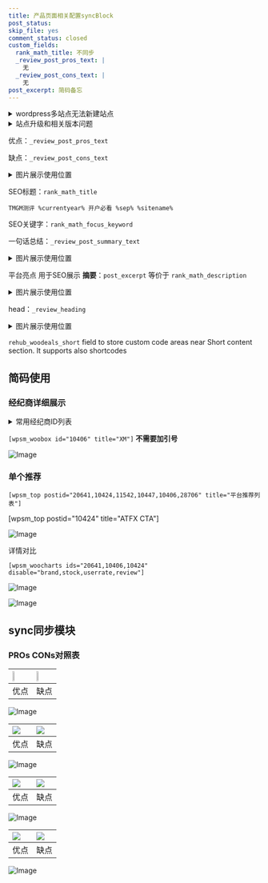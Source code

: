 ```yaml
---
title: 产品页面相关配置syncBlock
post_status: 
skip_file: yes
comment_status: closed
custom_fields:
  rank_math_title: 不同步
  _review_post_pros_text: |
    无
  _review_post_cons_text: |
    无
post_excerpt: 简码备忘
---
```

<details><summary>wordpress多站点无法新建站点</summary>

<li>和报错需要清理cookies一样的原因</li>
<li>wp-config.php里面<code>define( 'SUBDOMAIN_INSTALL', false );//子域名安装</code></li>
<li>新建子站点是用<code>define( 'SUBDOMAIN_INSTALL', true);//子域名安装</code> 完成以后，改成<code>false</code></li>
</details>

<details><summary>站点升级和相关版本问题</summary>

<p>wordpress：5.9.9
woocommerce：7.5.1
出现问题的地方：主题选项里面>><strong>Product layout >>compact style</strong></p>
<p>如何出现没有用过的字段 导致无法保存。先导出配置 然后进行修改，后面再次恢复即可。</p>
<p>出现部分字段无法显示时，需要返回默认布局后，对产品进行保存就好了。</p>
<p></p>
</details>

优点：`_review_post_pros_text`

缺点：`_review_post_cons_text`

<details><summary>图片展示使用位置</summary>

<img src="https://prod-files-secure.s3.us-west-2.amazonaws.com/39ed1227-6d7d-4570-be36-9ccd4a2c4241/f51d3d83-55d4-4bdf-9604-f37ec77ab556/Untitled.png?X-Amz-Algorithm=AWS4-HMAC-SHA256&X-Amz-Content-Sha256=UNSIGNED-PAYLOAD&X-Amz-Credential=ASIAZI2LB466RKCGU3S3%2F20250901%2Fus-west-2%2Fs3%2Faws4_request&X-Amz-Date=20250901T165521Z&X-Amz-Expires=3600&X-Amz-Security-Token=IQoJb3JpZ2luX2VjELH%2F%2F%2F%2F%2F%2F%2F%2F%2F%2FwEaCXVzLXdlc3QtMiJHMEUCIQD7FvujW5uknCseya6U%2BDsucE3Xo%2FPyf9kAqc7z2NCxEgIgY%2FC0cGOCqfDF7FBat1cENMpwPKWDqWYx%2BMt9DHfPltAq%2FwMIGhAAGgw2Mzc0MjMxODM4MDUiDD%2FzCBy9TmCSsuyzRircA%2Bx7TzmzS2O1%2FXsZBVRX%2Ftvfikdp2ylt%2FKaBz0Yfo1Z3%2FElX%2B7xy2lpRzT0VG%2BqwgEF6vdLu2dXpAXujTcSblOj%2BvRsyZtkWsDIcB4AHNDDQKTZFvQYAhpu0VyTpsDAfHJMr3xdbq5KuBMBSMA9cEQXxQtIEUGNX7TcmfhIuQ%2BhWDcy9H3BZjr473TWCfJ5wpwQOxpDrw6x4QpLECVvcvFsowgdnhZemQJf%2BOAagqvbFiSBLchtUA0XQoWMTjia%2FK4t4uNZ0U6tVx%2FDIcVq4o3GWfVXjLlVsSsLBPqovXBg8wz%2FCiJRS4NWqx94UkIllShaV5dbyKwedPhflM9PnsZTxZCwpQqneg4cKFhw9%2F67um8IJSsGfXHyoQnCXrI37ICm%2BwRiyjEQA4VSoLpqQZbxNSbowxqbSgioscoPTveoDEUxpLzefuQrbxgjGe%2BA5CDe%2BimDKXot1gGF4jfmilfHyfROY4D6%2BE%2BhzrqEVuCWYYvAntGkNqEqsTqA5ndYLb%2BnWW%2BJycROuXzqkIn7UG95ZUl4Tdo7BDbNDbsPNUnMzwFDfHPHbq9G1l%2B0In%2FxVaNtXqjsYqEfskUh%2FVeRWcntZGhp7bg%2BhfYaqo9Epf2%2F8psU4eLpHSn9K0s4jMKaX18UGOqUByW8KaDRfxdN1uZbm8q3qRYkkYUSQVaJH8K1A4IjzmNSUavIM1NvfRdPp9%2FWE0FsLqm1Qa0dF87NyrDFAxX34rlnA6uQ6IlrKtkmxhledqv8TQfj9VPWTxXGCdlknUJZYAUIEiP%2Fl2YngSGBKsQ45qE0DFmiSnZ2IgB2Owcm5SrUIS5a13ngf%2Bwm8QohPsqOHyH5E9lsfPFBRtOcYUu88nAxXN%2F4d&X-Amz-Signature=7ee9f0fc4854c84d366cbb611b81104989a591c5c6eef55c426091b3ae4a5686&X-Amz-SignedHeaders=host&x-amz-checksum-mode=ENABLED&x-id=GetObject" alt="Image">
</details>

SEO标题：`rank_math_title`

`TMGM测评 %currentyear% 开户必看 %sep% %sitename%`

SEO关键字：`rank_math_focus_keyword`

一句话总结：`_review_post_summary_text`

<details><summary>图片展示使用位置</summary>

<img src="https://prod-files-secure.s3.us-west-2.amazonaws.com/39ed1227-6d7d-4570-be36-9ccd4a2c4241/4b96a922-296c-4f4e-8630-d1c870cbce01/Untitled.png?X-Amz-Algorithm=AWS4-HMAC-SHA256&X-Amz-Content-Sha256=UNSIGNED-PAYLOAD&X-Amz-Credential=ASIAZI2LB466TEBLN7Z6%2F20250901%2Fus-west-2%2Fs3%2Faws4_request&X-Amz-Date=20250901T165521Z&X-Amz-Expires=3600&X-Amz-Security-Token=IQoJb3JpZ2luX2VjELH%2F%2F%2F%2F%2F%2F%2F%2F%2F%2FwEaCXVzLXdlc3QtMiJIMEYCIQDQ%2B7nG9BRxiopIDZ8%2BHT1OYoPyOvExs0vy6ILxKDQ3cAIhAN9keJLylTA5zJhWr5tTOLnmzjzJkCavDSUJxWmal5WzKv8DCBoQABoMNjM3NDIzMTgzODA1IgxgqWzfpfz1Uinasecq3AMM3vo2zilw1wLnrPiU1r0VFKzRVavlJ9xFsiUX8GUsyWvDGmscGDrBaQPzRqFe32HmoSZVtiZ2t9fWfCP8WIY01IrWUSpBj8GrijNYWtF8XoNOdkIg0Ad6VW4XXJRvjBm3y5CMEGdOrZRjSOWM3l%2BAdL3NSbDi4AVB1gHo5NGUanfOdbOFUubm2EEtYMvXHc555voH7Zr8pHjg9HskK3coUi2N094SsAVJROW5gTfrP0mBwF%2BfBgCthpHNS11Pal1bOZS3jBso0GYn8%2F4DFNpv84ir%2Bz8U9IyUGsF8y6felMslrGX78HZ5JX93uC75eT91q229RAzw6gPPVurAkfp4CI8AhMEfhuPddgfutKgoKmH%2FKctY6Ljhwn7fq8IeRV5oIA2wRSXtaD%2FxYab1v8En5Z%2BZRJupXX5SApMBQoxSrdLAqalnJltl5wPBPBCrKdywx5za668a0dAlbb76yt2jRkTRmq9n1H1RPcIvdBvI4pL8RXAF%2FRUJUOJc6lGCrkUtBvjo94BclnnKsdhQ%2FvD8NK6fNoqwli202T3wKX845YMkKfQscJTs4lXppXRznRNbY3Nnfsp2xcZHnwUDQeynRWjAVireD0%2FcxQryN%2B5FOxwBju9P%2FGRLSWCHxTDzl9fFBjqkAY3wcK3dkbVYbAPu9HTzQJPWpBv4MkAmZX6DsE3Z9EHW2n%2B3NciGJyk%2FeW%2BMm64zNRIzAixbC%2BfrlXHv%2Bg7JtH3J84Oi3tSOgzBQa84py3hjz%2FWGAAMb1UaBX5FVJktpfpiKxU2CyduURrQj%2B06sp5RPmswK9UZkwtvBEprpxSrvtodfiwWgA3uQ55zjBNd8imO44X7Z6nVWjJWBTxPibm3id2MW&X-Amz-Signature=781d481bcfbff752b4bfb8d00c5705ea67ee842a43dac1aed193cb05a16de44f&X-Amz-SignedHeaders=host&x-amz-checksum-mode=ENABLED&x-id=GetObject" alt="Image">
</details>

平台亮点 用于SEO展示 **摘要**：`post_excerpt`  等价于 `rank_math_description`

<details><summary>图片展示使用位置</summary>

<img src="https://prod-files-secure.s3.us-west-2.amazonaws.com/39ed1227-6d7d-4570-be36-9ccd4a2c4241/1ee11f63-b60a-4dfe-a7a7-d58ff23b5d88/Untitled.png?X-Amz-Algorithm=AWS4-HMAC-SHA256&X-Amz-Content-Sha256=UNSIGNED-PAYLOAD&X-Amz-Credential=ASIAZI2LB466ZIPXFPI3%2F20250901%2Fus-west-2%2Fs3%2Faws4_request&X-Amz-Date=20250901T165522Z&X-Amz-Expires=3600&X-Amz-Security-Token=IQoJb3JpZ2luX2VjELH%2F%2F%2F%2F%2F%2F%2F%2F%2F%2FwEaCXVzLXdlc3QtMiJHMEUCICoVR3M5cVlrXSycfGyHMPEximg6qdaxersSNhS1TgQKAiEAxgIkORuKIBpqjI4vIjXiwh3YHHJRNVqn4AQ02VhsU90q%2FwMIGhAAGgw2Mzc0MjMxODM4MDUiDPs3kXyX6ocARkW8QCrcA6VGvx6wirDT2UIABesxHcPX8Ws0Pfz6E5RMuI9tH1MCNb1IRIllUMh88AF7pSbHqkSEYfyFe7thcxY%2FHKtiRKr%2Fd6hIaVMHX%2FGZhW9GxVmgFrHT1N8%2F%2FbtJsk9PhHM%2FZ9OF6CcXEn3mcktWAi4makVQ6k7A9IKqyKOw3nZAUb3q1DYYsgc3tKyZNJo7GQU1Iq42Z6JecXZOlD8qyqOyLy5QtkzZZ7CcnU5bQiM7AfnDd9mOfstQsbFwnp68EEjbPvu9wjeUIqb9buqfV2Jfs4Ik7q0U4sG8UCGhLJZHxhhG0TAt7XpXF77i%2BIHBAo3ZTtMtd503uSXLxn2B%2B8bIASd5kg08%2BLxzxDvjMFOjSVMfsCgDGuHIarFoV32hFP3WzYxOO%2BzvuDPD5KYGxaDyaE%2FusK0yNmTGnE3Fu8QPWsK5Je07jzCz6vVaXwioTya5DVa5pc9XJXzP%2Bh5hVFCEKEMv2zdOJvW1E2dkstSbuf90%2BvXcgPPuKKX2YnjN5z2UZODZ9JnTprEgZSTM8RL4cBW8S9YFp%2FlW527gogZ5kRbkBDABQXKQlfuaaaMo9F%2FGiEvoSShWMwv9zbeWrtC9%2FZlm1lxgn5%2B9EJ70M2eZ277EBkcJmp7AiOkLo38zMMSX18UGOqUBi8xAGazC6nkgpgS62UqiLQgD38FCWrKrFg6ls90bLVtadrZ2I44%2Bbw%2FTm6Wl1IM7fXLfBn%2BTZrApVL61GGL9M7S9yirwln91Mo9eiC9AVTSXDsElwAln4f%2FozXZBstBNBnaV3pSca2R0SKPB95jh%2Fjh30yZ%2BEA6pUvVQLIhEXRfuR9RoeThlHnE%2F83VCmswRac17Dx7JcrHGpmMeJh6WV66JpOge&X-Amz-Signature=7fd46f9b97c78bf2f3c89bac195c6c39ad72d94badcaaf2b813d3c6f49efa667&X-Amz-SignedHeaders=host&x-amz-checksum-mode=ENABLED&x-id=GetObject" alt="Image">
<img src="https://prod-files-secure.s3.us-west-2.amazonaws.com/39ed1227-6d7d-4570-be36-9ccd4a2c4241/ad4118b5-78d8-4fbe-801e-3b29b5d99c01/Untitled.png?X-Amz-Algorithm=AWS4-HMAC-SHA256&X-Amz-Content-Sha256=UNSIGNED-PAYLOAD&X-Amz-Credential=ASIAZI2LB466ZIPXFPI3%2F20250901%2Fus-west-2%2Fs3%2Faws4_request&X-Amz-Date=20250901T165522Z&X-Amz-Expires=3600&X-Amz-Security-Token=IQoJb3JpZ2luX2VjELH%2F%2F%2F%2F%2F%2F%2F%2F%2F%2FwEaCXVzLXdlc3QtMiJHMEUCICoVR3M5cVlrXSycfGyHMPEximg6qdaxersSNhS1TgQKAiEAxgIkORuKIBpqjI4vIjXiwh3YHHJRNVqn4AQ02VhsU90q%2FwMIGhAAGgw2Mzc0MjMxODM4MDUiDPs3kXyX6ocARkW8QCrcA6VGvx6wirDT2UIABesxHcPX8Ws0Pfz6E5RMuI9tH1MCNb1IRIllUMh88AF7pSbHqkSEYfyFe7thcxY%2FHKtiRKr%2Fd6hIaVMHX%2FGZhW9GxVmgFrHT1N8%2F%2FbtJsk9PhHM%2FZ9OF6CcXEn3mcktWAi4makVQ6k7A9IKqyKOw3nZAUb3q1DYYsgc3tKyZNJo7GQU1Iq42Z6JecXZOlD8qyqOyLy5QtkzZZ7CcnU5bQiM7AfnDd9mOfstQsbFwnp68EEjbPvu9wjeUIqb9buqfV2Jfs4Ik7q0U4sG8UCGhLJZHxhhG0TAt7XpXF77i%2BIHBAo3ZTtMtd503uSXLxn2B%2B8bIASd5kg08%2BLxzxDvjMFOjSVMfsCgDGuHIarFoV32hFP3WzYxOO%2BzvuDPD5KYGxaDyaE%2FusK0yNmTGnE3Fu8QPWsK5Je07jzCz6vVaXwioTya5DVa5pc9XJXzP%2Bh5hVFCEKEMv2zdOJvW1E2dkstSbuf90%2BvXcgPPuKKX2YnjN5z2UZODZ9JnTprEgZSTM8RL4cBW8S9YFp%2FlW527gogZ5kRbkBDABQXKQlfuaaaMo9F%2FGiEvoSShWMwv9zbeWrtC9%2FZlm1lxgn5%2B9EJ70M2eZ277EBkcJmp7AiOkLo38zMMSX18UGOqUBi8xAGazC6nkgpgS62UqiLQgD38FCWrKrFg6ls90bLVtadrZ2I44%2Bbw%2FTm6Wl1IM7fXLfBn%2BTZrApVL61GGL9M7S9yirwln91Mo9eiC9AVTSXDsElwAln4f%2FozXZBstBNBnaV3pSca2R0SKPB95jh%2Fjh30yZ%2BEA6pUvVQLIhEXRfuR9RoeThlHnE%2F83VCmswRac17Dx7JcrHGpmMeJh6WV66JpOge&X-Amz-Signature=d2d4d56f6d8efc44ab70d001796d629a0571181e2caea4053377820b84647c62&X-Amz-SignedHeaders=host&x-amz-checksum-mode=ENABLED&x-id=GetObject" alt="Image">
<img src="https://prod-files-secure.s3.us-west-2.amazonaws.com/39ed1227-6d7d-4570-be36-9ccd4a2c4241/a38cf7c9-a79c-4b64-9e94-13589fe0758b/Untitled.png?X-Amz-Algorithm=AWS4-HMAC-SHA256&X-Amz-Content-Sha256=UNSIGNED-PAYLOAD&X-Amz-Credential=ASIAZI2LB466ZIPXFPI3%2F20250901%2Fus-west-2%2Fs3%2Faws4_request&X-Amz-Date=20250901T165522Z&X-Amz-Expires=3600&X-Amz-Security-Token=IQoJb3JpZ2luX2VjELH%2F%2F%2F%2F%2F%2F%2F%2F%2F%2FwEaCXVzLXdlc3QtMiJHMEUCICoVR3M5cVlrXSycfGyHMPEximg6qdaxersSNhS1TgQKAiEAxgIkORuKIBpqjI4vIjXiwh3YHHJRNVqn4AQ02VhsU90q%2FwMIGhAAGgw2Mzc0MjMxODM4MDUiDPs3kXyX6ocARkW8QCrcA6VGvx6wirDT2UIABesxHcPX8Ws0Pfz6E5RMuI9tH1MCNb1IRIllUMh88AF7pSbHqkSEYfyFe7thcxY%2FHKtiRKr%2Fd6hIaVMHX%2FGZhW9GxVmgFrHT1N8%2F%2FbtJsk9PhHM%2FZ9OF6CcXEn3mcktWAi4makVQ6k7A9IKqyKOw3nZAUb3q1DYYsgc3tKyZNJo7GQU1Iq42Z6JecXZOlD8qyqOyLy5QtkzZZ7CcnU5bQiM7AfnDd9mOfstQsbFwnp68EEjbPvu9wjeUIqb9buqfV2Jfs4Ik7q0U4sG8UCGhLJZHxhhG0TAt7XpXF77i%2BIHBAo3ZTtMtd503uSXLxn2B%2B8bIASd5kg08%2BLxzxDvjMFOjSVMfsCgDGuHIarFoV32hFP3WzYxOO%2BzvuDPD5KYGxaDyaE%2FusK0yNmTGnE3Fu8QPWsK5Je07jzCz6vVaXwioTya5DVa5pc9XJXzP%2Bh5hVFCEKEMv2zdOJvW1E2dkstSbuf90%2BvXcgPPuKKX2YnjN5z2UZODZ9JnTprEgZSTM8RL4cBW8S9YFp%2FlW527gogZ5kRbkBDABQXKQlfuaaaMo9F%2FGiEvoSShWMwv9zbeWrtC9%2FZlm1lxgn5%2B9EJ70M2eZ277EBkcJmp7AiOkLo38zMMSX18UGOqUBi8xAGazC6nkgpgS62UqiLQgD38FCWrKrFg6ls90bLVtadrZ2I44%2Bbw%2FTm6Wl1IM7fXLfBn%2BTZrApVL61GGL9M7S9yirwln91Mo9eiC9AVTSXDsElwAln4f%2FozXZBstBNBnaV3pSca2R0SKPB95jh%2Fjh30yZ%2BEA6pUvVQLIhEXRfuR9RoeThlHnE%2F83VCmswRac17Dx7JcrHGpmMeJh6WV66JpOge&X-Amz-Signature=d90a981697c5d164b8e4778e5f5201bb874c2e34b7b34bf6cd250951df330d8f&X-Amz-SignedHeaders=host&x-amz-checksum-mode=ENABLED&x-id=GetObject" alt="Image">
<img src="https://prod-files-secure.s3.us-west-2.amazonaws.com/39ed1227-6d7d-4570-be36-9ccd4a2c4241/7da6fc1e-d2ac-42ae-8c75-cb5749aa18f6/Untitled.png?X-Amz-Algorithm=AWS4-HMAC-SHA256&X-Amz-Content-Sha256=UNSIGNED-PAYLOAD&X-Amz-Credential=ASIAZI2LB466ZIPXFPI3%2F20250901%2Fus-west-2%2Fs3%2Faws4_request&X-Amz-Date=20250901T165522Z&X-Amz-Expires=3600&X-Amz-Security-Token=IQoJb3JpZ2luX2VjELH%2F%2F%2F%2F%2F%2F%2F%2F%2F%2FwEaCXVzLXdlc3QtMiJHMEUCICoVR3M5cVlrXSycfGyHMPEximg6qdaxersSNhS1TgQKAiEAxgIkORuKIBpqjI4vIjXiwh3YHHJRNVqn4AQ02VhsU90q%2FwMIGhAAGgw2Mzc0MjMxODM4MDUiDPs3kXyX6ocARkW8QCrcA6VGvx6wirDT2UIABesxHcPX8Ws0Pfz6E5RMuI9tH1MCNb1IRIllUMh88AF7pSbHqkSEYfyFe7thcxY%2FHKtiRKr%2Fd6hIaVMHX%2FGZhW9GxVmgFrHT1N8%2F%2FbtJsk9PhHM%2FZ9OF6CcXEn3mcktWAi4makVQ6k7A9IKqyKOw3nZAUb3q1DYYsgc3tKyZNJo7GQU1Iq42Z6JecXZOlD8qyqOyLy5QtkzZZ7CcnU5bQiM7AfnDd9mOfstQsbFwnp68EEjbPvu9wjeUIqb9buqfV2Jfs4Ik7q0U4sG8UCGhLJZHxhhG0TAt7XpXF77i%2BIHBAo3ZTtMtd503uSXLxn2B%2B8bIASd5kg08%2BLxzxDvjMFOjSVMfsCgDGuHIarFoV32hFP3WzYxOO%2BzvuDPD5KYGxaDyaE%2FusK0yNmTGnE3Fu8QPWsK5Je07jzCz6vVaXwioTya5DVa5pc9XJXzP%2Bh5hVFCEKEMv2zdOJvW1E2dkstSbuf90%2BvXcgPPuKKX2YnjN5z2UZODZ9JnTprEgZSTM8RL4cBW8S9YFp%2FlW527gogZ5kRbkBDABQXKQlfuaaaMo9F%2FGiEvoSShWMwv9zbeWrtC9%2FZlm1lxgn5%2B9EJ70M2eZ277EBkcJmp7AiOkLo38zMMSX18UGOqUBi8xAGazC6nkgpgS62UqiLQgD38FCWrKrFg6ls90bLVtadrZ2I44%2Bbw%2FTm6Wl1IM7fXLfBn%2BTZrApVL61GGL9M7S9yirwln91Mo9eiC9AVTSXDsElwAln4f%2FozXZBstBNBnaV3pSca2R0SKPB95jh%2Fjh30yZ%2BEA6pUvVQLIhEXRfuR9RoeThlHnE%2F83VCmswRac17Dx7JcrHGpmMeJh6WV66JpOge&X-Amz-Signature=95d2ef93fdd2727c605f953162f5bfef62323a682977b0cc94f2573c6064b2ce&X-Amz-SignedHeaders=host&x-amz-checksum-mode=ENABLED&x-id=GetObject" alt="Image">
<img src="https://prod-files-secure.s3.us-west-2.amazonaws.com/39ed1227-6d7d-4570-be36-9ccd4a2c4241/7e97f40a-eaee-47f5-b2f9-475f96808fa7/Untitled.png?X-Amz-Algorithm=AWS4-HMAC-SHA256&X-Amz-Content-Sha256=UNSIGNED-PAYLOAD&X-Amz-Credential=ASIAZI2LB466ZIPXFPI3%2F20250901%2Fus-west-2%2Fs3%2Faws4_request&X-Amz-Date=20250901T165522Z&X-Amz-Expires=3600&X-Amz-Security-Token=IQoJb3JpZ2luX2VjELH%2F%2F%2F%2F%2F%2F%2F%2F%2F%2FwEaCXVzLXdlc3QtMiJHMEUCICoVR3M5cVlrXSycfGyHMPEximg6qdaxersSNhS1TgQKAiEAxgIkORuKIBpqjI4vIjXiwh3YHHJRNVqn4AQ02VhsU90q%2FwMIGhAAGgw2Mzc0MjMxODM4MDUiDPs3kXyX6ocARkW8QCrcA6VGvx6wirDT2UIABesxHcPX8Ws0Pfz6E5RMuI9tH1MCNb1IRIllUMh88AF7pSbHqkSEYfyFe7thcxY%2FHKtiRKr%2Fd6hIaVMHX%2FGZhW9GxVmgFrHT1N8%2F%2FbtJsk9PhHM%2FZ9OF6CcXEn3mcktWAi4makVQ6k7A9IKqyKOw3nZAUb3q1DYYsgc3tKyZNJo7GQU1Iq42Z6JecXZOlD8qyqOyLy5QtkzZZ7CcnU5bQiM7AfnDd9mOfstQsbFwnp68EEjbPvu9wjeUIqb9buqfV2Jfs4Ik7q0U4sG8UCGhLJZHxhhG0TAt7XpXF77i%2BIHBAo3ZTtMtd503uSXLxn2B%2B8bIASd5kg08%2BLxzxDvjMFOjSVMfsCgDGuHIarFoV32hFP3WzYxOO%2BzvuDPD5KYGxaDyaE%2FusK0yNmTGnE3Fu8QPWsK5Je07jzCz6vVaXwioTya5DVa5pc9XJXzP%2Bh5hVFCEKEMv2zdOJvW1E2dkstSbuf90%2BvXcgPPuKKX2YnjN5z2UZODZ9JnTprEgZSTM8RL4cBW8S9YFp%2FlW527gogZ5kRbkBDABQXKQlfuaaaMo9F%2FGiEvoSShWMwv9zbeWrtC9%2FZlm1lxgn5%2B9EJ70M2eZ277EBkcJmp7AiOkLo38zMMSX18UGOqUBi8xAGazC6nkgpgS62UqiLQgD38FCWrKrFg6ls90bLVtadrZ2I44%2Bbw%2FTm6Wl1IM7fXLfBn%2BTZrApVL61GGL9M7S9yirwln91Mo9eiC9AVTSXDsElwAln4f%2FozXZBstBNBnaV3pSca2R0SKPB95jh%2Fjh30yZ%2BEA6pUvVQLIhEXRfuR9RoeThlHnE%2F83VCmswRac17Dx7JcrHGpmMeJh6WV66JpOge&X-Amz-Signature=e291c85e27f5fdf910f2b13b177f6221892b747ccc31b9609c4705741d403e8a&X-Amz-SignedHeaders=host&x-amz-checksum-mode=ENABLED&x-id=GetObject" alt="Image">
</details>

head：`_review_heading`

<details><summary>图片展示使用位置</summary>

<img src="https://prod-files-secure.s3.us-west-2.amazonaws.com/39ed1227-6d7d-4570-be36-9ccd4a2c4241/3a4650ad-9887-415c-889a-edd51fa54f27/Untitled.png?X-Amz-Algorithm=AWS4-HMAC-SHA256&X-Amz-Content-Sha256=UNSIGNED-PAYLOAD&X-Amz-Credential=ASIAZI2LB466UIOQLXW5%2F20250901%2Fus-west-2%2Fs3%2Faws4_request&X-Amz-Date=20250901T165522Z&X-Amz-Expires=3600&X-Amz-Security-Token=IQoJb3JpZ2luX2VjELH%2F%2F%2F%2F%2F%2F%2F%2F%2F%2FwEaCXVzLXdlc3QtMiJHMEUCIDB7FUXXl%2FnlfmM%2FHKP8SR9TyK2KidEYiYyrKgV1orfVAiEAiTkUEZUMwPlX%2BSoC%2B%2FALsZaTNFpMWKVw27cHXUrRDL4q%2FwMIGhAAGgw2Mzc0MjMxODM4MDUiDG5XFgCtz8ynmiDE6CrcA3ycMcbPVQz%2BEYtuPUIIcLJphvgVXmsuTyY%2B3dV3fqmrnm6x2dDMEIHXWvFF%2FlxMct1X31CuPkdVJFO0myeMncUM1ZFip0CIfI9s68MEZrxMqD%2Bjy4MJ5k7jAq2ddOoXyaMjdJtReYhzrZh%2FBRkgyLoflMEFKaGxgfkP46r1IJ4q7rNJAznzLyWeIEa1o4nS%2FgOg%2Fg2uu9YsA%2Bg0102Jl9xaHLvjFaBCZ7gYmFtSVOlkGX%2FYy77QWFj8Cd2d69YId6ykzeULV7mir0Wg0pMnaNGBiRZcfDYIqLwcU5xcTMPjM%2F5md6sHklrWNhcUpDkOURIzuGWo1kHXq4MzCLxRexhWYILfAuRnz0FcPavGZb5XmOvPBM6EhZZMvf15Chu4dErviz2G1lbB6Z8o2iMkP1UoO4bzq%2FPRD3IBAyP%2FCY2nDOl%2F1o5ERIOe7vx8KIEvDsRG%2FyqX6Z0uImtzO7cmBjEWidzJB0YU5KmOT6HZ3NHBl33%2BiaIhtJhHfjsxHoXzf8ETKddIP19fTfx9zkun9acagz0rkC88IPqksiGxvq1fm5LrM3dTmds%2Fq7byIPoZz1%2BDzt3HfgtpmZS18HOwqqCEbjkxPFd5X%2F4crUwyqLg4bpYnksSHPedYpm2oMJ6X18UGOqUB3pZlxpBe7uge7WwbHjExCpF9Sh07E5zzbHDtnteCCmf%2BpQ3WzjxGl851emIKAMhwjKwNY%2FQHa0%2Bl5O314wvPApQWL48jsjeFHTQca6ZfZkSIG2%2FVwL%2BcIXiFkUcP1wdxs0SFNwgY%2Bsu2r4K3kSd8P2Q7aKGEbFE4aF0o6TT4Sbxmwzhxh1lCs322GsOTBNAOhTuz02XlYJibby4hRh3ny0Wgh4il&X-Amz-Signature=eb0c9784815fc4ace96aee5aea0490e1467c1c39038688e247e21cb228a38121&X-Amz-SignedHeaders=host&x-amz-checksum-mode=ENABLED&x-id=GetObject" alt="Image">
</details>

`rehub_woodeals_short`	field to store custom code areas near Short content section. It supports also shortcodes



## 简码使用

### 经纪商详细展示

<details><summary>常用经纪商ID列表</summary>

<pre><code class="php">嘉盛 ===> 20641  [wpsm_woobox id="20641" title="嘉盛"]
易信easymarkets ===> 11542  [wpsm_woobox id="11542" title="易信easymarkets"]
ATFX外汇 ===> 10424  [wpsm_woobox id="10424" title="ATFX"]
XM ===> 10406  [wpsm_woobox id="10406" title="XM"]
TMGM ===> 29622  [wpsm_woobox id="29622" title="TMGM"]
HYCM ===> 10447  [wpsm_woobox id="10447" title="HYCM"]
fpmarkets澳福外汇 ===> 20639  [wpsm_woobox id="20639" title="fpmarkets澳福外汇"]</code></pre>
</details>

`[wpsm_woobox id="10406" title="XM"]` **不需要加引号**

![Image](https://prod-files-secure.s3.us-west-2.amazonaws.com/39ed1227-6d7d-4570-be36-9ccd4a2c4241/4f898f9d-0fa7-4e43-acd3-ac6bc7be575a/Untitled.png?X-Amz-Algorithm=AWS4-HMAC-SHA256&X-Amz-Content-Sha256=UNSIGNED-PAYLOAD&X-Amz-Credential=ASIAZI2LB466WEZKGGAB%2F20250901%2Fus-west-2%2Fs3%2Faws4_request&X-Amz-Date=20250901T165518Z&X-Amz-Expires=3600&X-Amz-Security-Token=IQoJb3JpZ2luX2VjELH%2F%2F%2F%2F%2F%2F%2F%2F%2F%2FwEaCXVzLXdlc3QtMiJIMEYCIQCzjWfoocfU0Jn5VSSAyvOynz%2Fd%2BSUZqUgW6f7KI%2FI3PgIhAOBHnCYyfFWqQLnIXaCrCtVtzFC%2ByJvnkA%2F7lZtQ1Bi7Kv8DCBoQABoMNjM3NDIzMTgzODA1IgxFCIGNuNTZjAd66o4q3APkCTUaR3bQ9VQprev%2FvzhpGSP3b5XWd4B9Oxc%2BiBDrIZI1tiS%2FSV9W7zgp1uvPifkxK2GrLTSd64cU%2FyKxrROmGHJPjiDUfxQYjUV5v3ATkYDytBUev2oLU6WRSia5KJiPWy456OmsH5UZGsWeuMtD1etE0JHg24jKmcfIoJUXY3pAyrDDYNh9Mjp86NlLDqYX%2Bz6rk2XbdyPXOPjTkrddIpBBvGXQmCF%2FjsOcokcDdAWDpilHw%2FIm1JV4F9A%2FUqpqa6J09G9sOTJQSj0pngxMRVXqNABSMa0gPXBcGlEAIcNo1IXH1APG%2BDbhV9Nq%2FsJ22EcrVBE1m%2FcE6HLpH6BSCbGk2mi%2FhAs91RkR%2FVa%2BeNCVYm3ECl7fxT4pxRLBrVjSdv1NeQTX3bCirNXqij9N0Jaa5hUTtD9v%2B0V2UnN%2FscFCwGqDQn7JrCt3mmVxfE9khTRca4Wc6KgN7bK8OfjZv2dpQsLdbYPrU%2Fs2t2FGP%2BySaeif4M7M14F36Jf%2BDYiRgpwuLzwg59gYNW7WSOsm5yuKZlJWZJaWCPiZjC1ydgaCdzK9q6eMiBykLKwaXx6lkvG9caeebW074Q4yFQJwa9QvWKkpj8DovIrXRo1TmSBKou5X%2B04J3kKFzTD%2Fl9fFBjqkAVa5ENfRnDkHp7x0j2Ipktzmpc97tglx0KVMop4UjT19IQpNpIDf4s2O2x2TyO7dG3%2FymNvKm%2BG0dwaMto03b3GbdE6q%2FsU3zZ0XovWqgbibO5LqgOey9l2L4gWxwBEJbFPgE3zeHX7OioRB%2FOShQJoIZuB0ADUTheoRpeSpEpGLz%2BvDUiI2JzEboZR2gvgszYo9Hqpidq5%2F3bK4d5mpBBFowSjH&X-Amz-Signature=a367fea69cd4b60a69e44c1315fe3b3b7213d54681295d8940067e1011f698b3&X-Amz-SignedHeaders=host&x-amz-checksum-mode=ENABLED&x-id=GetObject)

### 单个推荐
`[wpsm_top postid="20641,10424,11542,10447,10406,28706" title="平台推荐列表"]`

[wpsm_top postid="10424" title="ATFX CTA"]

![Image](https://prod-files-secure.s3.us-west-2.amazonaws.com/39ed1227-6d7d-4570-be36-9ccd4a2c4241/5ac620dc-51a8-48b6-b55d-91f47299193c/Untitled.png?X-Amz-Algorithm=AWS4-HMAC-SHA256&X-Amz-Content-Sha256=UNSIGNED-PAYLOAD&X-Amz-Credential=ASIAZI2LB466WEZKGGAB%2F20250901%2Fus-west-2%2Fs3%2Faws4_request&X-Amz-Date=20250901T165518Z&X-Amz-Expires=3600&X-Amz-Security-Token=IQoJb3JpZ2luX2VjELH%2F%2F%2F%2F%2F%2F%2F%2F%2F%2FwEaCXVzLXdlc3QtMiJIMEYCIQCzjWfoocfU0Jn5VSSAyvOynz%2Fd%2BSUZqUgW6f7KI%2FI3PgIhAOBHnCYyfFWqQLnIXaCrCtVtzFC%2ByJvnkA%2F7lZtQ1Bi7Kv8DCBoQABoMNjM3NDIzMTgzODA1IgxFCIGNuNTZjAd66o4q3APkCTUaR3bQ9VQprev%2FvzhpGSP3b5XWd4B9Oxc%2BiBDrIZI1tiS%2FSV9W7zgp1uvPifkxK2GrLTSd64cU%2FyKxrROmGHJPjiDUfxQYjUV5v3ATkYDytBUev2oLU6WRSia5KJiPWy456OmsH5UZGsWeuMtD1etE0JHg24jKmcfIoJUXY3pAyrDDYNh9Mjp86NlLDqYX%2Bz6rk2XbdyPXOPjTkrddIpBBvGXQmCF%2FjsOcokcDdAWDpilHw%2FIm1JV4F9A%2FUqpqa6J09G9sOTJQSj0pngxMRVXqNABSMa0gPXBcGlEAIcNo1IXH1APG%2BDbhV9Nq%2FsJ22EcrVBE1m%2FcE6HLpH6BSCbGk2mi%2FhAs91RkR%2FVa%2BeNCVYm3ECl7fxT4pxRLBrVjSdv1NeQTX3bCirNXqij9N0Jaa5hUTtD9v%2B0V2UnN%2FscFCwGqDQn7JrCt3mmVxfE9khTRca4Wc6KgN7bK8OfjZv2dpQsLdbYPrU%2Fs2t2FGP%2BySaeif4M7M14F36Jf%2BDYiRgpwuLzwg59gYNW7WSOsm5yuKZlJWZJaWCPiZjC1ydgaCdzK9q6eMiBykLKwaXx6lkvG9caeebW074Q4yFQJwa9QvWKkpj8DovIrXRo1TmSBKou5X%2B04J3kKFzTD%2Fl9fFBjqkAVa5ENfRnDkHp7x0j2Ipktzmpc97tglx0KVMop4UjT19IQpNpIDf4s2O2x2TyO7dG3%2FymNvKm%2BG0dwaMto03b3GbdE6q%2FsU3zZ0XovWqgbibO5LqgOey9l2L4gWxwBEJbFPgE3zeHX7OioRB%2FOShQJoIZuB0ADUTheoRpeSpEpGLz%2BvDUiI2JzEboZR2gvgszYo9Hqpidq5%2F3bK4d5mpBBFowSjH&X-Amz-Signature=e4efe185bf8a16a55684c7b59bd4254ae7cdf7272f12b85d1b91e995d39d82c9&X-Amz-SignedHeaders=host&x-amz-checksum-mode=ENABLED&x-id=GetObject)

详情对比

`[wpsm_woocharts ids="20641,10406,10424" disable="brand,stock,userrate,review"]`

![Image](https://prod-files-secure.s3.us-west-2.amazonaws.com/39ed1227-6d7d-4570-be36-9ccd4a2c4241/bf3ba45f-b9f3-4295-8aef-b4a495fd25f4/Untitled.png?X-Amz-Algorithm=AWS4-HMAC-SHA256&X-Amz-Content-Sha256=UNSIGNED-PAYLOAD&X-Amz-Credential=ASIAZI2LB466WEZKGGAB%2F20250901%2Fus-west-2%2Fs3%2Faws4_request&X-Amz-Date=20250901T165518Z&X-Amz-Expires=3600&X-Amz-Security-Token=IQoJb3JpZ2luX2VjELH%2F%2F%2F%2F%2F%2F%2F%2F%2F%2FwEaCXVzLXdlc3QtMiJIMEYCIQCzjWfoocfU0Jn5VSSAyvOynz%2Fd%2BSUZqUgW6f7KI%2FI3PgIhAOBHnCYyfFWqQLnIXaCrCtVtzFC%2ByJvnkA%2F7lZtQ1Bi7Kv8DCBoQABoMNjM3NDIzMTgzODA1IgxFCIGNuNTZjAd66o4q3APkCTUaR3bQ9VQprev%2FvzhpGSP3b5XWd4B9Oxc%2BiBDrIZI1tiS%2FSV9W7zgp1uvPifkxK2GrLTSd64cU%2FyKxrROmGHJPjiDUfxQYjUV5v3ATkYDytBUev2oLU6WRSia5KJiPWy456OmsH5UZGsWeuMtD1etE0JHg24jKmcfIoJUXY3pAyrDDYNh9Mjp86NlLDqYX%2Bz6rk2XbdyPXOPjTkrddIpBBvGXQmCF%2FjsOcokcDdAWDpilHw%2FIm1JV4F9A%2FUqpqa6J09G9sOTJQSj0pngxMRVXqNABSMa0gPXBcGlEAIcNo1IXH1APG%2BDbhV9Nq%2FsJ22EcrVBE1m%2FcE6HLpH6BSCbGk2mi%2FhAs91RkR%2FVa%2BeNCVYm3ECl7fxT4pxRLBrVjSdv1NeQTX3bCirNXqij9N0Jaa5hUTtD9v%2B0V2UnN%2FscFCwGqDQn7JrCt3mmVxfE9khTRca4Wc6KgN7bK8OfjZv2dpQsLdbYPrU%2Fs2t2FGP%2BySaeif4M7M14F36Jf%2BDYiRgpwuLzwg59gYNW7WSOsm5yuKZlJWZJaWCPiZjC1ydgaCdzK9q6eMiBykLKwaXx6lkvG9caeebW074Q4yFQJwa9QvWKkpj8DovIrXRo1TmSBKou5X%2B04J3kKFzTD%2Fl9fFBjqkAVa5ENfRnDkHp7x0j2Ipktzmpc97tglx0KVMop4UjT19IQpNpIDf4s2O2x2TyO7dG3%2FymNvKm%2BG0dwaMto03b3GbdE6q%2FsU3zZ0XovWqgbibO5LqgOey9l2L4gWxwBEJbFPgE3zeHX7OioRB%2FOShQJoIZuB0ADUTheoRpeSpEpGLz%2BvDUiI2JzEboZR2gvgszYo9Hqpidq5%2F3bK4d5mpBBFowSjH&X-Amz-Signature=b0e700448f89568a00b5729697f36ed65da04353585d50d438ea710f35d671ff&X-Amz-SignedHeaders=host&x-amz-checksum-mode=ENABLED&x-id=GetObject)

![Image](https://prod-files-secure.s3.us-west-2.amazonaws.com/39ed1227-6d7d-4570-be36-9ccd4a2c4241/30bc56ef-f383-4b48-9768-2ebc9e436ec0/Untitled.png?X-Amz-Algorithm=AWS4-HMAC-SHA256&X-Amz-Content-Sha256=UNSIGNED-PAYLOAD&X-Amz-Credential=ASIAZI2LB466WEZKGGAB%2F20250901%2Fus-west-2%2Fs3%2Faws4_request&X-Amz-Date=20250901T165518Z&X-Amz-Expires=3600&X-Amz-Security-Token=IQoJb3JpZ2luX2VjELH%2F%2F%2F%2F%2F%2F%2F%2F%2F%2FwEaCXVzLXdlc3QtMiJIMEYCIQCzjWfoocfU0Jn5VSSAyvOynz%2Fd%2BSUZqUgW6f7KI%2FI3PgIhAOBHnCYyfFWqQLnIXaCrCtVtzFC%2ByJvnkA%2F7lZtQ1Bi7Kv8DCBoQABoMNjM3NDIzMTgzODA1IgxFCIGNuNTZjAd66o4q3APkCTUaR3bQ9VQprev%2FvzhpGSP3b5XWd4B9Oxc%2BiBDrIZI1tiS%2FSV9W7zgp1uvPifkxK2GrLTSd64cU%2FyKxrROmGHJPjiDUfxQYjUV5v3ATkYDytBUev2oLU6WRSia5KJiPWy456OmsH5UZGsWeuMtD1etE0JHg24jKmcfIoJUXY3pAyrDDYNh9Mjp86NlLDqYX%2Bz6rk2XbdyPXOPjTkrddIpBBvGXQmCF%2FjsOcokcDdAWDpilHw%2FIm1JV4F9A%2FUqpqa6J09G9sOTJQSj0pngxMRVXqNABSMa0gPXBcGlEAIcNo1IXH1APG%2BDbhV9Nq%2FsJ22EcrVBE1m%2FcE6HLpH6BSCbGk2mi%2FhAs91RkR%2FVa%2BeNCVYm3ECl7fxT4pxRLBrVjSdv1NeQTX3bCirNXqij9N0Jaa5hUTtD9v%2B0V2UnN%2FscFCwGqDQn7JrCt3mmVxfE9khTRca4Wc6KgN7bK8OfjZv2dpQsLdbYPrU%2Fs2t2FGP%2BySaeif4M7M14F36Jf%2BDYiRgpwuLzwg59gYNW7WSOsm5yuKZlJWZJaWCPiZjC1ydgaCdzK9q6eMiBykLKwaXx6lkvG9caeebW074Q4yFQJwa9QvWKkpj8DovIrXRo1TmSBKou5X%2B04J3kKFzTD%2Fl9fFBjqkAVa5ENfRnDkHp7x0j2Ipktzmpc97tglx0KVMop4UjT19IQpNpIDf4s2O2x2TyO7dG3%2FymNvKm%2BG0dwaMto03b3GbdE6q%2FsU3zZ0XovWqgbibO5LqgOey9l2L4gWxwBEJbFPgE3zeHX7OioRB%2FOShQJoIZuB0ADUTheoRpeSpEpGLz%2BvDUiI2JzEboZR2gvgszYo9Hqpidq5%2F3bK4d5mpBBFowSjH&X-Amz-Signature=f03819e9e7a2f4119e6adeebb46eb9b52ee5a06ac7c8df35a647e41ed5adfd10&X-Amz-SignedHeaders=host&x-amz-checksum-mode=ENABLED&x-id=GetObject)

## sync同步模块

### PROs CONs对照表

| <img src="https://cdn.ifttt.fun/gh/jarlin8/OSS@main/icons/customize/pros.svg" height="auto" width="37.3%"> | <img src="https://cdn.ifttt.fun/gh/jarlin8/OSS@main/icons/customize/cons.svg" height="auto" width="28.8%"> |
| :--- | :--- |
| 优点 | 缺点 |

![Image](https://prod-files-secure.s3.us-west-2.amazonaws.com/39ed1227-6d7d-4570-be36-9ccd4a2c4241/8742b755-dfb5-4004-9a5f-d6e561664bd8/Untitled.png?X-Amz-Algorithm=AWS4-HMAC-SHA256&X-Amz-Content-Sha256=UNSIGNED-PAYLOAD&X-Amz-Credential=ASIAZI2LB466WEZKGGAB%2F20250901%2Fus-west-2%2Fs3%2Faws4_request&X-Amz-Date=20250901T165518Z&X-Amz-Expires=3600&X-Amz-Security-Token=IQoJb3JpZ2luX2VjELH%2F%2F%2F%2F%2F%2F%2F%2F%2F%2FwEaCXVzLXdlc3QtMiJIMEYCIQCzjWfoocfU0Jn5VSSAyvOynz%2Fd%2BSUZqUgW6f7KI%2FI3PgIhAOBHnCYyfFWqQLnIXaCrCtVtzFC%2ByJvnkA%2F7lZtQ1Bi7Kv8DCBoQABoMNjM3NDIzMTgzODA1IgxFCIGNuNTZjAd66o4q3APkCTUaR3bQ9VQprev%2FvzhpGSP3b5XWd4B9Oxc%2BiBDrIZI1tiS%2FSV9W7zgp1uvPifkxK2GrLTSd64cU%2FyKxrROmGHJPjiDUfxQYjUV5v3ATkYDytBUev2oLU6WRSia5KJiPWy456OmsH5UZGsWeuMtD1etE0JHg24jKmcfIoJUXY3pAyrDDYNh9Mjp86NlLDqYX%2Bz6rk2XbdyPXOPjTkrddIpBBvGXQmCF%2FjsOcokcDdAWDpilHw%2FIm1JV4F9A%2FUqpqa6J09G9sOTJQSj0pngxMRVXqNABSMa0gPXBcGlEAIcNo1IXH1APG%2BDbhV9Nq%2FsJ22EcrVBE1m%2FcE6HLpH6BSCbGk2mi%2FhAs91RkR%2FVa%2BeNCVYm3ECl7fxT4pxRLBrVjSdv1NeQTX3bCirNXqij9N0Jaa5hUTtD9v%2B0V2UnN%2FscFCwGqDQn7JrCt3mmVxfE9khTRca4Wc6KgN7bK8OfjZv2dpQsLdbYPrU%2Fs2t2FGP%2BySaeif4M7M14F36Jf%2BDYiRgpwuLzwg59gYNW7WSOsm5yuKZlJWZJaWCPiZjC1ydgaCdzK9q6eMiBykLKwaXx6lkvG9caeebW074Q4yFQJwa9QvWKkpj8DovIrXRo1TmSBKou5X%2B04J3kKFzTD%2Fl9fFBjqkAVa5ENfRnDkHp7x0j2Ipktzmpc97tglx0KVMop4UjT19IQpNpIDf4s2O2x2TyO7dG3%2FymNvKm%2BG0dwaMto03b3GbdE6q%2FsU3zZ0XovWqgbibO5LqgOey9l2L4gWxwBEJbFPgE3zeHX7OioRB%2FOShQJoIZuB0ADUTheoRpeSpEpGLz%2BvDUiI2JzEboZR2gvgszYo9Hqpidq5%2F3bK4d5mpBBFowSjH&X-Amz-Signature=8e6bc8473233eef810dac19117f500e790dbdeeb06fcebc003012ef2ca6cd4f7&X-Amz-SignedHeaders=host&x-amz-checksum-mode=ENABLED&x-id=GetObject)

| <img src="https://cdn.ifttt.fun/gh/jarlin8/OSS@main/icons/customize/pros1.svg" height="auto"> | <img src="https://cdn.ifttt.fun/gh/jarlin8/OSS@main/icons/customize/cons1.svg" height="auto"> |
| :--- | :--- |
| 优点 | 缺点 |

![Image](https://prod-files-secure.s3.us-west-2.amazonaws.com/39ed1227-6d7d-4570-be36-9ccd4a2c4241/806358f8-c9c4-4e17-bb35-c6c76a5397a5/Untitled.png?X-Amz-Algorithm=AWS4-HMAC-SHA256&X-Amz-Content-Sha256=UNSIGNED-PAYLOAD&X-Amz-Credential=ASIAZI2LB466WEZKGGAB%2F20250901%2Fus-west-2%2Fs3%2Faws4_request&X-Amz-Date=20250901T165518Z&X-Amz-Expires=3600&X-Amz-Security-Token=IQoJb3JpZ2luX2VjELH%2F%2F%2F%2F%2F%2F%2F%2F%2F%2FwEaCXVzLXdlc3QtMiJIMEYCIQCzjWfoocfU0Jn5VSSAyvOynz%2Fd%2BSUZqUgW6f7KI%2FI3PgIhAOBHnCYyfFWqQLnIXaCrCtVtzFC%2ByJvnkA%2F7lZtQ1Bi7Kv8DCBoQABoMNjM3NDIzMTgzODA1IgxFCIGNuNTZjAd66o4q3APkCTUaR3bQ9VQprev%2FvzhpGSP3b5XWd4B9Oxc%2BiBDrIZI1tiS%2FSV9W7zgp1uvPifkxK2GrLTSd64cU%2FyKxrROmGHJPjiDUfxQYjUV5v3ATkYDytBUev2oLU6WRSia5KJiPWy456OmsH5UZGsWeuMtD1etE0JHg24jKmcfIoJUXY3pAyrDDYNh9Mjp86NlLDqYX%2Bz6rk2XbdyPXOPjTkrddIpBBvGXQmCF%2FjsOcokcDdAWDpilHw%2FIm1JV4F9A%2FUqpqa6J09G9sOTJQSj0pngxMRVXqNABSMa0gPXBcGlEAIcNo1IXH1APG%2BDbhV9Nq%2FsJ22EcrVBE1m%2FcE6HLpH6BSCbGk2mi%2FhAs91RkR%2FVa%2BeNCVYm3ECl7fxT4pxRLBrVjSdv1NeQTX3bCirNXqij9N0Jaa5hUTtD9v%2B0V2UnN%2FscFCwGqDQn7JrCt3mmVxfE9khTRca4Wc6KgN7bK8OfjZv2dpQsLdbYPrU%2Fs2t2FGP%2BySaeif4M7M14F36Jf%2BDYiRgpwuLzwg59gYNW7WSOsm5yuKZlJWZJaWCPiZjC1ydgaCdzK9q6eMiBykLKwaXx6lkvG9caeebW074Q4yFQJwa9QvWKkpj8DovIrXRo1TmSBKou5X%2B04J3kKFzTD%2Fl9fFBjqkAVa5ENfRnDkHp7x0j2Ipktzmpc97tglx0KVMop4UjT19IQpNpIDf4s2O2x2TyO7dG3%2FymNvKm%2BG0dwaMto03b3GbdE6q%2FsU3zZ0XovWqgbibO5LqgOey9l2L4gWxwBEJbFPgE3zeHX7OioRB%2FOShQJoIZuB0ADUTheoRpeSpEpGLz%2BvDUiI2JzEboZR2gvgszYo9Hqpidq5%2F3bK4d5mpBBFowSjH&X-Amz-Signature=02afdb31dcf80e07b4eeda75e60560f3d6e8993f448245421fd38135c66bebd4&X-Amz-SignedHeaders=host&x-amz-checksum-mode=ENABLED&x-id=GetObject)

| <img src="https://cdn.ifttt.fun/gh/jarlin8/OSS@main/icons/customize/pros2.svg" height="auto"> | <img src="https://cdn.ifttt.fun/gh/jarlin8/OSS@main/icons/customize/cons2.svg" height="auto"> |
| :--- | :--- |
| 优点 | 缺点 |

![Image](https://prod-files-secure.s3.us-west-2.amazonaws.com/39ed1227-6d7d-4570-be36-9ccd4a2c4241/a9245ec9-70dd-4005-b534-0d54315fc5f3/Untitled.png?X-Amz-Algorithm=AWS4-HMAC-SHA256&X-Amz-Content-Sha256=UNSIGNED-PAYLOAD&X-Amz-Credential=ASIAZI2LB466WEZKGGAB%2F20250901%2Fus-west-2%2Fs3%2Faws4_request&X-Amz-Date=20250901T165518Z&X-Amz-Expires=3600&X-Amz-Security-Token=IQoJb3JpZ2luX2VjELH%2F%2F%2F%2F%2F%2F%2F%2F%2F%2FwEaCXVzLXdlc3QtMiJIMEYCIQCzjWfoocfU0Jn5VSSAyvOynz%2Fd%2BSUZqUgW6f7KI%2FI3PgIhAOBHnCYyfFWqQLnIXaCrCtVtzFC%2ByJvnkA%2F7lZtQ1Bi7Kv8DCBoQABoMNjM3NDIzMTgzODA1IgxFCIGNuNTZjAd66o4q3APkCTUaR3bQ9VQprev%2FvzhpGSP3b5XWd4B9Oxc%2BiBDrIZI1tiS%2FSV9W7zgp1uvPifkxK2GrLTSd64cU%2FyKxrROmGHJPjiDUfxQYjUV5v3ATkYDytBUev2oLU6WRSia5KJiPWy456OmsH5UZGsWeuMtD1etE0JHg24jKmcfIoJUXY3pAyrDDYNh9Mjp86NlLDqYX%2Bz6rk2XbdyPXOPjTkrddIpBBvGXQmCF%2FjsOcokcDdAWDpilHw%2FIm1JV4F9A%2FUqpqa6J09G9sOTJQSj0pngxMRVXqNABSMa0gPXBcGlEAIcNo1IXH1APG%2BDbhV9Nq%2FsJ22EcrVBE1m%2FcE6HLpH6BSCbGk2mi%2FhAs91RkR%2FVa%2BeNCVYm3ECl7fxT4pxRLBrVjSdv1NeQTX3bCirNXqij9N0Jaa5hUTtD9v%2B0V2UnN%2FscFCwGqDQn7JrCt3mmVxfE9khTRca4Wc6KgN7bK8OfjZv2dpQsLdbYPrU%2Fs2t2FGP%2BySaeif4M7M14F36Jf%2BDYiRgpwuLzwg59gYNW7WSOsm5yuKZlJWZJaWCPiZjC1ydgaCdzK9q6eMiBykLKwaXx6lkvG9caeebW074Q4yFQJwa9QvWKkpj8DovIrXRo1TmSBKou5X%2B04J3kKFzTD%2Fl9fFBjqkAVa5ENfRnDkHp7x0j2Ipktzmpc97tglx0KVMop4UjT19IQpNpIDf4s2O2x2TyO7dG3%2FymNvKm%2BG0dwaMto03b3GbdE6q%2FsU3zZ0XovWqgbibO5LqgOey9l2L4gWxwBEJbFPgE3zeHX7OioRB%2FOShQJoIZuB0ADUTheoRpeSpEpGLz%2BvDUiI2JzEboZR2gvgszYo9Hqpidq5%2F3bK4d5mpBBFowSjH&X-Amz-Signature=53a063e7325f5cc22b99571f72b7e710f0e9bbfcba11ea296726eb9fe0a4caee&X-Amz-SignedHeaders=host&x-amz-checksum-mode=ENABLED&x-id=GetObject)

| <img src="https://cdn.ifttt.fun/gh/jarlin8/OSS@main/icons/customize/pros3.svg" height="auto"> | <img src="https://cdn.ifttt.fun/gh/jarlin8/OSS@main/icons/customize/cons3.svg" height="auto"> |
| :--- | :--- |
| 优点 | 缺点 |

![Image](https://prod-files-secure.s3.us-west-2.amazonaws.com/39ed1227-6d7d-4570-be36-9ccd4a2c4241/e1e580a2-2e5c-4780-9ff4-19c318fc2284/Untitled.png?X-Amz-Algorithm=AWS4-HMAC-SHA256&X-Amz-Content-Sha256=UNSIGNED-PAYLOAD&X-Amz-Credential=ASIAZI2LB466WEZKGGAB%2F20250901%2Fus-west-2%2Fs3%2Faws4_request&X-Amz-Date=20250901T165518Z&X-Amz-Expires=3600&X-Amz-Security-Token=IQoJb3JpZ2luX2VjELH%2F%2F%2F%2F%2F%2F%2F%2F%2F%2FwEaCXVzLXdlc3QtMiJIMEYCIQCzjWfoocfU0Jn5VSSAyvOynz%2Fd%2BSUZqUgW6f7KI%2FI3PgIhAOBHnCYyfFWqQLnIXaCrCtVtzFC%2ByJvnkA%2F7lZtQ1Bi7Kv8DCBoQABoMNjM3NDIzMTgzODA1IgxFCIGNuNTZjAd66o4q3APkCTUaR3bQ9VQprev%2FvzhpGSP3b5XWd4B9Oxc%2BiBDrIZI1tiS%2FSV9W7zgp1uvPifkxK2GrLTSd64cU%2FyKxrROmGHJPjiDUfxQYjUV5v3ATkYDytBUev2oLU6WRSia5KJiPWy456OmsH5UZGsWeuMtD1etE0JHg24jKmcfIoJUXY3pAyrDDYNh9Mjp86NlLDqYX%2Bz6rk2XbdyPXOPjTkrddIpBBvGXQmCF%2FjsOcokcDdAWDpilHw%2FIm1JV4F9A%2FUqpqa6J09G9sOTJQSj0pngxMRVXqNABSMa0gPXBcGlEAIcNo1IXH1APG%2BDbhV9Nq%2FsJ22EcrVBE1m%2FcE6HLpH6BSCbGk2mi%2FhAs91RkR%2FVa%2BeNCVYm3ECl7fxT4pxRLBrVjSdv1NeQTX3bCirNXqij9N0Jaa5hUTtD9v%2B0V2UnN%2FscFCwGqDQn7JrCt3mmVxfE9khTRca4Wc6KgN7bK8OfjZv2dpQsLdbYPrU%2Fs2t2FGP%2BySaeif4M7M14F36Jf%2BDYiRgpwuLzwg59gYNW7WSOsm5yuKZlJWZJaWCPiZjC1ydgaCdzK9q6eMiBykLKwaXx6lkvG9caeebW074Q4yFQJwa9QvWKkpj8DovIrXRo1TmSBKou5X%2B04J3kKFzTD%2Fl9fFBjqkAVa5ENfRnDkHp7x0j2Ipktzmpc97tglx0KVMop4UjT19IQpNpIDf4s2O2x2TyO7dG3%2FymNvKm%2BG0dwaMto03b3GbdE6q%2FsU3zZ0XovWqgbibO5LqgOey9l2L4gWxwBEJbFPgE3zeHX7OioRB%2FOShQJoIZuB0ADUTheoRpeSpEpGLz%2BvDUiI2JzEboZR2gvgszYo9Hqpidq5%2F3bK4d5mpBBFowSjH&X-Amz-Signature=06dd20d99c4468cb772d17fc2fd01357b0498ea2eaab9104601f4c4345379073&X-Amz-SignedHeaders=host&x-amz-checksum-mode=ENABLED&x-id=GetObject)